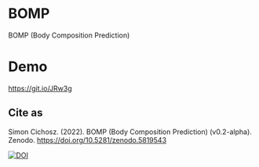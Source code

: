 # BOMP
BOMP (Body Composition Prediction)

# Demo
https://git.io/JRw3g

## Cite as
Simon Cichosz. (2022). BOMP (Body Composition Prediction) (v0.2-alpha). Zenodo. https://doi.org/10.5281/zenodo.5819543

[![DOI](https://zenodo.org/badge/394597069.svg)](https://zenodo.org/badge/latestdoi/394597069)
